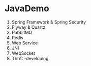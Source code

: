 # JavaDemo

1. Spring Framework & Spring Security
2. Flyway & Quartz
3. RabbitMQ
4. Redis
5. Web Service
6. JNI
7. WebSocket
8. Thrift -developing